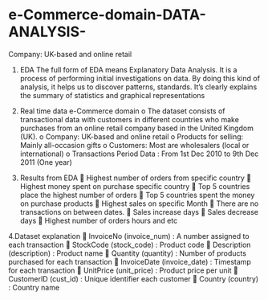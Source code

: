 # e-Commerce-domain-DATA-ANALYSIS-
Company: UK-based and online retail
1. EDA
The full form of EDA means Explanatory Data Analysis.
 It is a process of performing initial investigations on data.
 By doing this kind of analysis, it helps us to discover patterns, standards.
 It’s clearly explains the summary of statistics and graphical
representations

2. Real time data
 e-Commerce domain
o The dataset consists of transactional data with customers in
different countries who make purchases from an online retail
company based in the United Kingdom (UK).
o Company: UK-based and online retail
o Products for selling: Mainly all-occasion gifts
o Customers: Most are wholesalers (local or international)
o Transactions Period Data : From 1st Dec 2010 to 9th Dec 2011
(One year)




3. Results from EDA
 Highest number of orders from specific country
 Highest money spent on purchase specific country
 Top 5 countries place the highest number of orders
 Top 5 countries spent the money on purchase products
 Highest sales on specific Month
 There are no transactions on between dates.
 Sales increase days
 Sales decrease days
 Highest number of orders hours and etc

4.Dataset explanation
 InvoiceNo (invoice_num) : A number assigned to each
transaction
 StockCode (stock_code) : Product code
 Description (description) : Product name
 Quantity (quantity) : Number of products purchased for
each transaction
 InvoiceDate (invoice_date) : Timestamp for each transaction
 UnitPrice (unit_price) : Product price per unit
 CustomerID (cust_id) : Unique identifier each customer
 Country (country) : Country name
